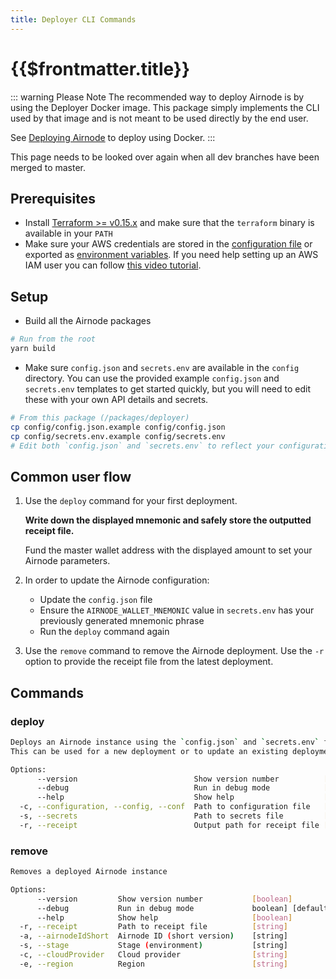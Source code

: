 ```yaml
---
title: Deployer CLI Commands
---
```


# {{$frontmatter.title}}

<TocHeader />
<TOC class="table-of-contents" :include-level="[2,3]" />

::: warning Please Note
The recommended way to deploy Airnode is by using the Deployer Docker image. This package simply implements the CLI used by that image and is not meant to be used directly by the end user.

See [Deploying Airnode](../grp-providers/guides/provider/deploying-airnode.md) to deploy using Docker.
:::

<Fix>This page needs to be looked over again when all dev branches have been merged to master.</Fix>


## Prerequisites
* Install [Terraform >= v0.15.x](https://www.terraform.io/downloads.html) and make sure that the `terraform` binary is available in your `PATH`
* Make sure your AWS credentials are stored in the [configuration file](https://docs.aws.amazon.com/cli/latest/userguide/cli-configure-files.html#cli-configure-files-where) or exported as [environment variables](https://docs.aws.amazon.com/cli/latest/userguide/cli-configure-envvars.html#envvars-set). If you need help setting up an AWS IAM user you can follow [this video tutorial](https://www.youtube.com/watch?v=bT19B3IBWHE).


## Setup
* Build all the Airnode packages
```bash
# Run from the root
yarn build
```
* Make sure `config.json` and `secrets.env` are available in the `config` directory. You can use the provided example `config.json` and `secrets.env` templates to get started quickly, but you will need to edit these with your own API details and secrets.
```bash
# From this package (/packages/deployer)
cp config/config.json.example config/config.json
cp config/secrets.env.example config/secrets.env
# Edit both `config.json` and `secrets.env` to reflect your configuration
```

## Common user flow
1. Use the `deploy` command for your first deployment.

   **Write down the displayed mnemonic and safely store the outputted receipt file.**

   Fund the master wallet address with the displayed amount to set your Airnode parameters.
2. In order to update the Airnode configuration:
    * Update the `config.json` file
    * Ensure the `AIRNODE_WALLET_MNEMONIC` value in `secrets.env` has your previously generated mnemonic phrase
    * Run the `deploy` command again
3. Use the `remove` command to remove the Airnode deployment. Use the `-r` option to provide the receipt file from the latest deployment.

## Commands
### deploy
```bash
Deploys an Airnode instance using the `config.json` and `secrets.env` files. 
This can be used for a new deployment or to update an existing deployment.

Options:
      --version                          Show version number          [boolean]
      --debug                            Run in debug mode            [boolean] [default: false]
      --help                             Show help                    [boolean]
  -c, --configuration, --config, --conf  Path to configuration file   [string] [default: "config/config.json"]
  -s, --secrets                          Path to secrets file         [string] [default: "config/secrets.env"]
  -r, --receipt                          Output path for receipt file [string] [default: "output/receipt.json"]
```

### remove
```bash
Removes a deployed Airnode instance

Options:
      --version         Show version number           [boolean]
      --debug           Run in debug mode             boolean] [default: false]
      --help            Show help                     [boolean]
  -r, --receipt         Path to receipt file          [string]
  -a, --airnodeIdShort  Airnode ID (short version)    [string]
  -s, --stage           Stage (environment)           [string]
  -c, --cloudProvider   Cloud provider                [string]
  -e, --region          Region                        [string]
```